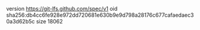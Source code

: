 version https://git-lfs.github.com/spec/v1
oid sha256:db4cc6fe928e972dd720681e630b9e9d798a28176c677cafaedaec30a3d62b5c
size 18062
